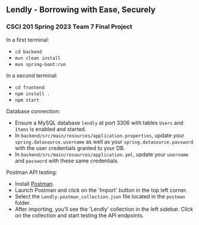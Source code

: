 ## Lendly - Borrowing with Ease, Securely

### CSCI 201 Spring 2023 Team 7 Final Project

In a first terminal:
- `cd backend`
- `mvn clean install`
- `mvn spring-boot:run`

In a second terminal:
- `cd frontend`
- `npm install .`
- `npm start`

Database connection:
- Ensure a MySQL database `lendly` at port 3306 with tables `Users` and `Items` is enabled and started.
- In `backend/src/main/resources/application.properties`, update your `spring.datasource.username` as well as your `spring.datasource.password` with the user credentials granted to your DB.
- In `backend/src/main/resources/application.yml`, update your `username` and `password` with these same credentials.


Postman API testing:
- Install [Postman](https://www.postman.com/downloads/).
- Launch Postman and click on the 'Import' button in the top left corner.
- Select the `Lendly.postman_collection.json` file located in the `postman` folder.
- After importing, you'll see the 'Lendly' collection in the left sidebar. Click on the collection and start testing the API endpoints.


